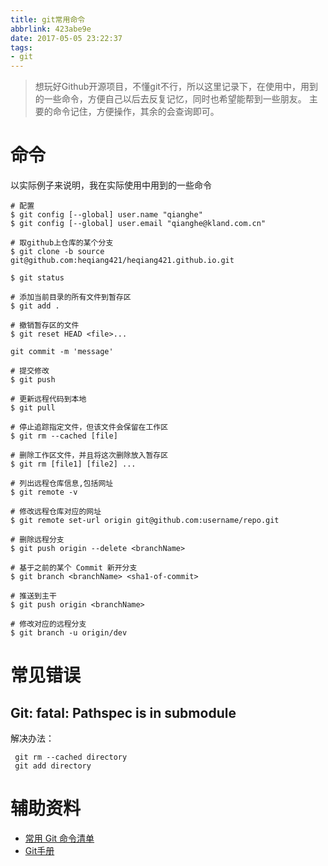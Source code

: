 ```yaml
---
title: git常用命令
abbrlink: 423abe9e
date: 2017-05-05 23:22:37
tags:
- git
---
```


> 想玩好Github开源项目，不懂git不行，所以这里记录下，在使用中，用到的一些命令，方便自己以后去反复记忆，同时也希望能帮到一些朋友。
主要的命令记住，方便操作，其余的会查询即可。

# 命令
以实际例子来说明，我在实际使用中用到的一些命令
```
# 配置
$ git config [--global] user.name "qianghe"
$ git config [--global] user.email "qianghe@kland.com.cn"

# 取github上仓库的某个分支
$ git clone -b source git@github.com:heqiang421/heqiang421.github.io.git

$ git status

# 添加当前目录的所有文件到暂存区
$ git add .

# 撤销暂存区的文件
$ git reset HEAD <file>...

git commit -m 'message'

# 提交修改
$ git push

# 更新远程代码到本地
$ git pull

# 停止追踪指定文件，但该文件会保留在工作区
$ git rm --cached [file]

# 删除工作区文件，并且将这次删除放入暂存区
$ git rm [file1] [file2] ...

# 列出远程仓库信息,包括网址
$ git remote -v

# 修改远程仓库对应的网址
$ git remote set-url origin git@github.com:username/repo.git

# 删除远程分支
$ git push origin --delete <branchName>

# 基于之前的某个 Commit 新开分支
$ git branch <branchName> <sha1-of-commit>

# 推送到主干
$ git push origin <branchName>

# 修改对应的远程分支
$ git branch -u origin/dev

```
# 常见错误
## Git: fatal: Pathspec is in submodule
 解决办法：
  ```
   git rm --cached directory
   git add directory
  
  ```


# 辅助资料

+ [常用 Git 命令清单](http://www.ruanyifeng.com/blog/2015/12/git-cheat-sheet.html)
+ [Git手册](https://git-scm.com/book/zh/v2)